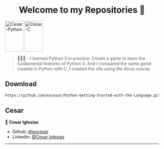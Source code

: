 <h1 align="center">Welcome to my Repositories 🤝</h1>
<p>
   <img align="center" alt="Cesar-Python" height="100" width="60" src="https://cdn.jsdelivr.net/gh/devicons/devicon/icons/python/python-original.svg">
   <img align="center" alt="Cesar-C" height="100" width="60" src="https://cdn.jsdelivr.net/gh/devicons/devicon/icons/c/c-original.svg">
</p>

> 🌱👨‍💻 - I learned Python 3 in practice. Create a game to learn the fundamental features of Python 3. And I compared the same game created in Python with C. I created the site using the Alura course.


## Download

```sh
https://github.com/eucesar/Python-Getting-Started-with-the-Language.git
```

## Cesar

👤 **Cesar Iglesias**

* Github: [@eucesar](https://github.com/eucesar)
* LinkedIn: [@Cesar Iglesias](https://www.linkedin.com/in/cesar-iglesias-tecnologia/)

***
